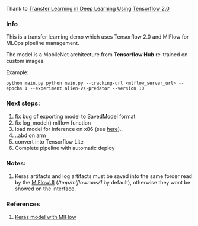 Thank to [Transfer Learning in Deep Learning Using Tensorflow 2.0](https://www.pluralsight.com/guides/transfer-learning-in-deep-learning-using-tensorflow-2.0)

### Info

This is a transfer learning demo which uses Tensorflow 2.0 and MlFlow for  MLOps pipeline management. 

The model is a MobileNet architecture from **Tensorflow Hub** re-trained on custom images.

Example:

```console
python main.py python main.py --tracking-url <mlflow_server_url> --epochs 1 --experiment alien-vs-predator --version 10
```

### Next steps:

1. fix bug of exporting model to SavedModel format
2. fix log_model() mlflow function
3. load model for inference on x86 (see [here](https://databricks.com/blog/2018/09/21/how-to-use-mlflow-to-reproduce-results-and-retrain-saved-keras-ml-models.html))..
4. ..abd on arm
5. convert into Tensorflow Lite
6. Complete pipeline with automatic deploy

### Notes:

1. Keras artifacts and log artifacts must be saved into the same forder read by the [MlFlowUI](https://github.com/riolaf05/continuous-learning-platform/tree/master/mlflowUI) (*/tmp/mlflowruns/1* by default), otherwise they wont be showed on the interface.

### References

1. [Keras model with MlFlow](https://databricks.com/blog/2018/08/23/how-to-use-mlflow-to-experiment-a-keras-network-model-binary-classification-for-movie-reviews.html)
